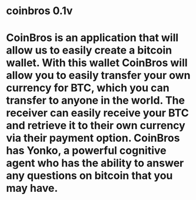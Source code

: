 # coinbros 0.1v
#
#   CoinBros is an application that will allow us to easily create a bitcoin wallet. With this wallet CoinBros will allow you to easily transfer your own currency for BTC, which you can transfer to anyone in the world. The receiver can easily receive your BTC and retrieve it to their own currency via their payment option. CoinBros has Yonko, a powerful cognitive agent who has the ability to answer any questions on bitcoin that you may have.